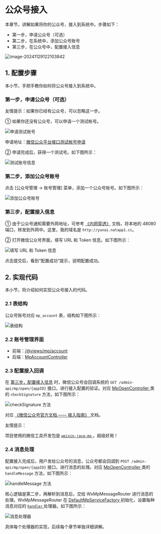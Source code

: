 # 公众号接入

本章节，讲解如果将你的公众号，接入到系统中。步骤如下：

- 第一步，申请公众号（可选）
- 第二步，在系统中，添加公众号账号
- 第三步，在公众号中，配置接入信息

![image-20241129122103842](https://curleyg-1311489005.cos.ap-shanghai.myqcloud.com/image-20241129122103842.png)

## 1. 配置步骤

本小节，手把手教你如何将公众号接入到系统中。

### 第一步，申请公众号（可选）

友情提示：如果你已经有公众号，可以忽略这一步。

① 如果你还没有公众号，可以申请一个测试帐号。

![申请测试账号](https://doc.iocoder.cn/img/%E5%85%AC%E4%BC%97%E5%8F%B7%E6%89%8B%E5%86%8C/%E5%85%AC%E4%BC%97%E5%8F%B7%E6%8E%A5%E5%85%A5/%E7%AC%AC%E4%B8%80%E6%AD%A5-%E7%94%B3%E8%AF%B7%E6%B5%8B%E8%AF%95%E5%B8%90%E5%8F%B7.png)

申请地址：[微信公众平台接口测试帐号申请](https://mp.weixin.qq.com/debug/cgi-bin/sandbox?t=sandbox/login)

② 申请完成后，获得一个测试号。如下图所示：

![测试账号信息](https://doc.iocoder.cn/img/%E5%85%AC%E4%BC%97%E5%8F%B7%E6%89%8B%E5%86%8C/%E5%85%AC%E4%BC%97%E5%8F%B7%E6%8E%A5%E5%85%A5/%E7%AC%AC%E4%B8%80%E6%AD%A5-%E6%B5%8B%E8%AF%95%E8%B4%A6%E5%8F%B7%E4%BF%A1%E6%81%AF.png)

### 第二步，添加公众号账号

点击 [公众号管理 -> 账号管理] 菜单，添加一个公众号账号。如下图所示：

![添加公众号账号](https://doc.iocoder.cn/img/%E5%85%AC%E4%BC%97%E5%8F%B7%E6%89%8B%E5%86%8C/%E5%85%AC%E4%BC%97%E5%8F%B7%E6%8E%A5%E5%85%A5/%E7%AC%AC%E4%BA%8C%E6%AD%A5-%E6%B7%BB%E5%8A%A0%E5%85%AC%E4%BC%97%E5%8F%B7%E8%B4%A6%E5%8F%B7.png)

### 第三步，配置接入信息

① 由于公众号通知需要外网地址，可参考 [《内网穿透》](https://doc.iocoder.cn/natapp/) 文档，将本地的 48080 端口，转发到外网中。这里，我的域名是 `http://yunai.natapp1.cc`。

② 打开微信公众号界面，填写 URL 和 Token 信息。如下图所示：

![填写 URL 和 Token 信息](https://doc.iocoder.cn/img/%E5%85%AC%E4%BC%97%E5%8F%B7%E6%89%8B%E5%86%8C/%E5%85%AC%E4%BC%97%E5%8F%B7%E6%8E%A5%E5%85%A5/%E7%AC%AC%E4%B8%89%E6%AD%A5-%E5%A1%AB%E5%86%99URL%E5%92%8CToken.png)

点击提交后，看到“配置成功”提示，说明配置成功。

## 2. 实现代码

本小节，将介绍如何实现公众号接入的代码。

### 2.1 表结构

公众号账号对应 `mp_account` 表，结构如下图所示：

![表结构](https://doc.iocoder.cn/img/%E5%85%AC%E4%BC%97%E5%8F%B7%E6%89%8B%E5%86%8C/%E5%85%AC%E4%BC%97%E5%8F%B7%E6%8E%A5%E5%85%A5/%E8%A1%A8%E7%BB%93%E6%9E%84.png)

### 2.2 账号管理界面

- 前端：[/@views/mp/account](https://github.com/yudaocode/yudao-ui-admin-vue2/blob/master/src/views/mp/account/index.vue)
- 后端：[MpAccountController](https://github.com/YunaiV/ruoyi-vue-pro/blob/master/yudao-module-mp/yudao-module-mp-biz/src/main/java/cn/iocoder/yudao/module/mp/controller/admin/account/MpAccountController.java)

### 2.3 配置接入回调

在 [第三步，配置接入信息](https://doc.iocoder.cn/mp/account/#第三步-配置接入信息) 时，微信公众号会回调系统的 `GET /admin-api/mp/open/{appID}` 接口，进行接入配置的验证。对应 [MpOpenController ](https://github.com/YunaiV/ruoyi-vue-pro/blob/master/yudao-module-mp/yudao-module-mp-biz/src/main/java/cn/iocoder/yudao/module/mp/controller/admin/open/MpOpenController.java#L39-L57)类的 `checkSignature` 方法，如下图所示：

![checkSignature 方法](https://doc.iocoder.cn/img/%E5%85%AC%E4%BC%97%E5%8F%B7%E6%89%8B%E5%86%8C/%E5%85%AC%E4%BC%97%E5%8F%B7%E6%8E%A5%E5%85%A5/%E9%85%8D%E7%BD%AE%E6%8E%A5%E5%85%A5%E5%9B%9E%E8%B0%83.png)

对应 [《微信公众号官方文档 —— 接入指南》 ](https://developers.weixin.qq.com/doc/offiaccount/Basic_Information/Access_Overview.html#第二步：验证消息的确来自微信服务器)文档。

友情提示：

项目使用的微信工具开发包是 [`weixin-java-mp` ](https://github.com/Wechat-Group/WxJava/tree/develop/weixin-java-mp)，超级好用！

### 2.4 消息处理

配置接入完成后，用户发给公众号的消息，公众号都会回调到 `POST /admin-api/mp/open/{appID}` 接口，进行消息的处理。对应 [MpOpenController ](https://github.com/YunaiV/ruoyi-vue-pro/blob/master/yudao-module-mp/yudao-module-mp-biz/src/main/java/cn/iocoder/yudao/module/mp/controller/admin/open/MpOpenController.java#L59-L114)类的 `handleMessage` 方法，如下图所示：

![handleMessage 方法](https://doc.iocoder.cn/img/%E5%85%AC%E4%BC%97%E5%8F%B7%E6%89%8B%E5%86%8C/%E5%85%AC%E4%BC%97%E5%8F%B7%E6%8E%A5%E5%85%A5/%E6%B6%88%E6%81%AF%E5%A4%84%E7%90%86.png)

核心逻辑是第二步，再解析到消息后，交给 WxMpMessageRouter 进行消息的处理。WxMpMessageRouter 在 [DefaultMpServiceFactory ](https://github.com/YunaiV/ruoyi-vue-pro/blob/master/yudao-module-mp/yudao-module-mp-biz/src/main/java/cn/iocoder/yudao/module/mp/controller/admin/open/MpOpenController.java#L59-L114)初始化，设置每种消息对应的 [`handler` ](https://github.com/YunaiV/ruoyi-vue-pro/blob/master/yudao-module-mp/yudao-module-mp-biz/src/main/java/cn/iocoder/yudao/module/mp/service/handler/)处理器。如下图所示：

![消息处理器](https://doc.iocoder.cn/img/%E5%85%AC%E4%BC%97%E5%8F%B7%E6%89%8B%E5%86%8C/%E5%85%AC%E4%BC%97%E5%8F%B7%E6%8E%A5%E5%85%A5/%E6%B6%88%E6%81%AF%E5%A4%84%E7%90%86%E5%99%A8.png)

具体每个处理器的实现，后续每个章节单独详细讲解。
